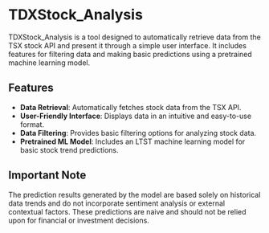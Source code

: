 # TDXStock_Analysis

TDXStock_Analysis is a tool designed to automatically retrieve data from the TSX stock API and present it through a simple user interface. It includes features for filtering data and making basic predictions using a pretrained machine learning model.

## Features
- **Data Retrieval**: Automatically fetches stock data from the TSX API.
- **User-Friendly Interface**: Displays data in an intuitive and easy-to-use format.
- **Data Filtering**: Provides basic filtering options for analyzing stock data.
- **Pretrained ML Model**: Includes an LTST machine learning model for basic stock trend predictions.

## Important Note
The prediction results generated by the model are based solely on historical data trends and do not incorporate sentiment analysis or external contextual factors. These predictions are naive and should not be relied upon for financial or investment decisions.

